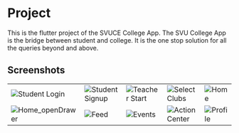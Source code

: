 # Project

This is the flutter project of the SVUCE College App. The SVU College App is the bridge between student and college. It is the one stop solution for all the queries beyond and above.

## Screenshots
|                                                                                                                          |                                                                                                                         |                                                                                                                        |                                                                                                                        |                                                                                                                  |
| ------------------------------------------------------------------------------------------------------------------------ | ----------------------------------------------------------------------------------------------------------------------- | ---------------------------------------------------------------------------------------------------------------------- | ---------------------------------------------------------------------------------------------------------------------- | ---------------------------------------------------------------------------------------------------------------- |
| ![Student Login](https://user-images.githubusercontent.com/21126965/87144799-f9972700-c2c5-11ea-8925-3cd7b766f802.png)   | ![Student Signup](https://user-images.githubusercontent.com/21126965/87144802-fa2fbd80-c2c5-11ea-9306-cdec80869105.png) | ![Teacher Start](https://user-images.githubusercontent.com/21126965/87144810-fb60ea80-c2c5-11ea-92b6-10f5c5559507.png) | ![Select Clubs](https://user-images.githubusercontent.com/21126965/87144795-f8fe9080-c2c5-11ea-998c-74894603114d.png)  | ![Home](https://user-images.githubusercontent.com/21126965/87144784-f3a14600-c2c5-11ea-867b-276ac83168e9.png)    |
| ![Home_openDrawer](https://user-images.githubusercontent.com/21126965/87144779-f308af80-c2c5-11ea-8176-160a90dd9895.png) | ![Feed](https://user-images.githubusercontent.com/21126965/87144777-f1d78280-c2c5-11ea-91b7-77f887d4cffd.png)           | ![Events](https://user-images.githubusercontent.com/21126965/87144774-f00dbf00-c2c5-11ea-9e60-afb585f2903a.png)         | ![Action Center](https://user-images.githubusercontent.com/21126965/87144762-eb490b00-c2c5-11ea-8f72-3bb780fa9c7a.png) | ![Profile](https://user-images.githubusercontent.com/21126965/87144792-f7cd6380-c2c5-11ea-94be-51f3739d65c9.png) |
